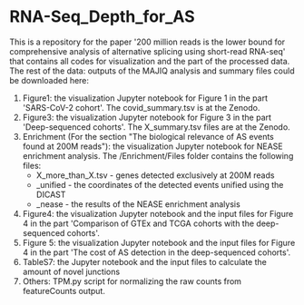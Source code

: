 # RNA-Seq_Depth_for_AS

This is a repository for the paper '200 million reads is the lower bound for comprehensive analysis of alternative splicing using short-read RNA-seq' that contains all codes for visualization and the part of the processed data. The rest of the data: outputs of the MAJIQ analysis and summary files could be downloaded here:


1) Figure1: the visualization Jupyter notebook for Figure 1 in the part 'SARS-CoV-2 cohort'. The covid_summary.tsv is at the Zenodo.
2) Figure3: the visualization Jupyter notebook for Figure 3 in the part 'Deep-sequenced cohorts'. The X_summary.tsv files are at the Zenodo.
3) Enrichment (For the section "The biological relevance of AS events found at 200M reads"): the visualization Jupyter notebook for NEASE enrichment analysis. The /Enrichment/Files folder contains the following files:
   - X_more_than_X.tsv - genes detected exclusively at 200M reads
   - _unified - the coordinates of the detected events unified using the DICAST
   - _nease - the results of the NEASE enrichment analysis
4) Figure4: the visualization Jupyter notebook and the input files for Figure 4 in the part 'Comparison of GTEx and TCGA cohorts with the deep-sequenced cohorts'.
5) Figure 5: the visualization Jupyter notebook and the input files for Figure 4 in the part 'The cost of AS detection in the deep-sequenced cohorts'.
6) TableS7: the Jupyter notebook and the input files to calculate the amount of novel junctions
7) Others: TPM.py script for normalizing the raw counts from featureCounts output.
